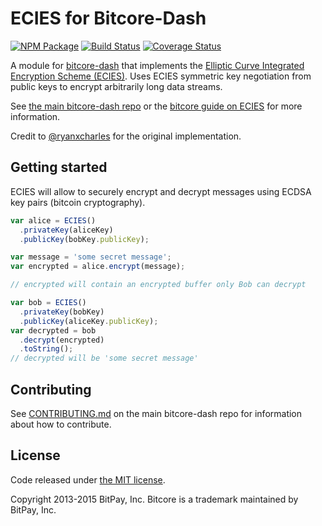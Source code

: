 # ECIES for Bitcore-Dash

[![NPM Package](https://img.shields.io/npm/v/bitcore-ecies-dash.svg?style=flat-square)](https://www.npmjs.org/package/bitcore-ecies-dash)
[![Build Status](https://img.shields.io/travis/dashpay/bitcore-ecies-dash.svg?branch=master&style=flat-square)](https://travis-ci.org/dashpay/bitcore-ecies-dash)
[![Coverage Status](https://img.shields.io/coveralls/dashpay/bitcore-ecies-dash.svg?style=flat-square)](https://coveralls.io/r/dashpay/bitcore-ecies-dash)

A module for [bitcore-dash][bitcore-dash] that implements the [Elliptic Curve Integrated Encryption Scheme (ECIES)][ECIES]. Uses ECIES symmetric key negotiation from public keys to encrypt arbitrarily long data streams.

See [the main bitcore-dash repo](https://github.com/dashpay/bitcore-dash) or the [bitcore guide on ECIES](http://bitcore.io/guide/module/ecies/index.html) for more information.

Credit to [@ryanxcharles][ryan] for the original implementation.

## Getting started

ECIES will allow to securely encrypt and decrypt messages using ECDSA key pairs (bitcoin cryptography).

```javascript
var alice = ECIES()
  .privateKey(aliceKey)
  .publicKey(bobKey.publicKey);

var message = 'some secret message';
var encrypted = alice.encrypt(message);

// encrypted will contain an encrypted buffer only Bob can decrypt

var bob = ECIES()
  .privateKey(bobKey)
  .publicKey(aliceKey.publicKey);
var decrypted = bob
  .decrypt(encrypted)
  .toString();
// decrypted will be 'some secret message'
```

## Contributing

See [CONTRIBUTING.md](https://github.com/dashpay/bitcore-dash/blob/master/CONTRIBUTING.md) on the main bitcore-dash repo for information about how to contribute.

## License

Code released under [the MIT license](https://github.com/bitpay/bitcore/blob/master/LICENSE).

Copyright 2013-2015 BitPay, Inc. Bitcore is a trademark maintained by BitPay, Inc.

[bitcore-dash]: http://github.com/dashpay/bitcore-dash
[ECIES]: http://en.wikipedia.org/wiki/Integrated_Encryption_Scheme
[ryan]: http://github.com/ryanxcharles
